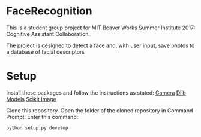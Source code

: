 # FaceRecognition
This is a student group project for MIT Beaver Works Summer Institute 2017: Cognitive Assistant Collaboration.

The project is designed to detect a face and, with user input, save photos to a database of facial descriptors

# Setup
Install these packages and follow the instructions as stated: [Camera](https://github.com/LLCogWorks2017/Camera)
[Dlib Models](https://github.com/LLCogWorks2017/DlibModels)
[Scikit Image](http://scikit-image.org/docs/dev/install.html)

Clone this repository.
Open the folder of the cloned repository in Command Prompt.
Enter this command:
```shell
python setup.py develop
```

